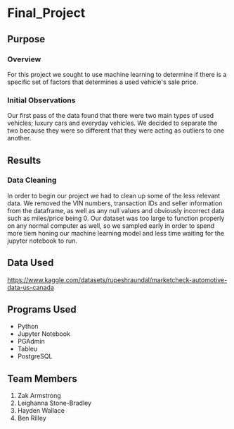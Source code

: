 # Final_Project

## Purpose

### Overview

For this project we sought to use machine learning to determine if there is a specific set of factors that determines a used vehicle's sale price. 

### Initial Observations

Our first pass of the data found that there were two main types of used vehicles; luxury cars and everyday vehicles. We decided to separate the two because they were so different that they were acting as outliers to one another.

## Results

### Data Cleaning

In order to begin our project we had to clean up some of the less relevant data. We removed the VIN numbers, transaction IDs and seller information from the dataframe, as well as any null values and obviously incorrect data such as miles/price being 0. Our dataset was too large to function properly on any normal computer as well, so we sampled early in order to spend more tiem honing our machine learning model and less time waiting for the jupyter notebook to run.

## Data Used

https://www.kaggle.com/datasets/rupeshraundal/marketcheck-automotive-data-us-canada

## Programs Used

- Python
- Jupyter Notebook
- PGAdmin
- Tableu
- PostgreSQL

## Team Members

1. Zak Armstrong
2. Leighanna Stone-Bradley
3. Hayden Wallace
4. Ben Rilley

